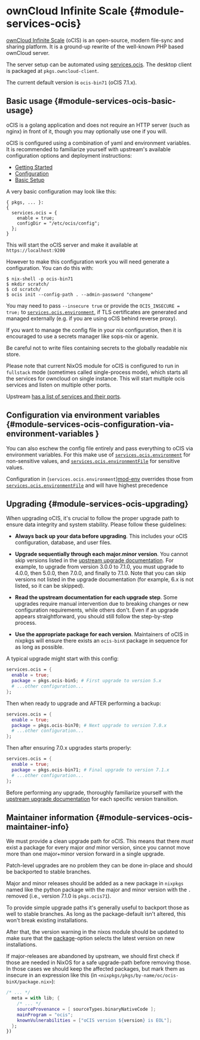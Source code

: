 # ownCloud Infinite Scale {#module-services-ocis}

[ownCloud Infinite Scale](https://owncloud.dev/ocis/) (oCIS) is an open-source,
modern file-sync and sharing platform. It is a ground-up rewrite of the well-known PHP based ownCloud server.

The server setup can be automated using
[services.ocis](#opt-services.ocis.enable). The desktop client is packaged at
`pkgs.owncloud-client`.

The current default version is `ocis-bin71` (oCIS 7.1.x).

## Basic usage {#module-services-ocis-basic-usage}

oCIS is a golang application and does not require an HTTP server (such as nginx)
in front of it, though you may optionally use one if you will.

oCIS is configured using a combination of yaml and environment variables. It is
recommended to familiarize yourself with upstream's available configuration
options and deployment instructions:

* [Getting Started](https://owncloud.dev/ocis/getting-started/)
* [Configuration](https://owncloud.dev/ocis/config/)
* [Basic Setup](https://owncloud.dev/ocis/deployment/basic-remote-setup/)

A very basic configuration may look like this:
```
{ pkgs, ... }:
{
  services.ocis = {
    enable = true;
    configDir = "/etc/ocis/config";
  };
}
```

This will start the oCIS server and make it available at `https://localhost:9200`

However to make this configuration work you will need generate a configuration.
You can do this with:

```console
$ nix-shell -p ocis-bin71
$ mkdir scratch/
$ cd scratch/
$ ocis init --config-path . --admin-password "changeme"
```

You may need to pass `--insecure true` or provide the `OCIS_INSECURE = true;` to
[`services.ocis.environment`][mod-envFile], if TLS certificates are generated
and managed externally (e.g. if you are using oCIS behind reverse proxy).

If you want to manage the config file in your nix configuration, then it is
encouraged to use a secrets manager like sops-nix or agenix.

Be careful not to write files containing secrets to the globally readable nix
store.

Please note that current NixOS module for oCIS is configured to run in
`fullstack` mode (sometimes called single-process mode), which starts all the
services for owncloud on single instance. This will start multiple ocis
services and listen on multiple other ports.

Upstream [has a list of services and their ports](https://doc.owncloud.com/ocis/7.1/deployment/services/ports-used.html).

## Configuration via environment variables {#module-services-ocis-configuration-via-environment-variables }

You can also eschew the config file entirely and pass everything to oCIS via
environment variables. For this make use of
[`services.ocis.environment`][mod-env] for non-sensitive
values, and
[`services.ocis.environmentFile`][mod-envFile] for
sensitive values.

Configuration in (`services.ocis.environment`)[mod-env] overrides those from
[`services.ocis.environmentFile`][mod-envFile] and will have highest
precedence


[mod-env]: #opt-services.ocis.environment
[mod-envFile]: #opt-services.ocis.environmentFile


## Upgrading {#module-services-ocis-upgrading}

When upgrading oCIS, it's crucial to follow the proper upgrade path to ensure
data integrity and system stability. Please follow these guidelines:

- **Always back up your data before upgrading**. This includes your oCIS
   configuration, database, and user files.

- **Upgrade sequentially through each major.minor version**. You cannot skip
   versions listed in the [upstream upgrade
   documentation](https://doc.owncloud.com/ocis/next/migration/upgrading-ocis.html).
   For example, to upgrade from version 3.0.0 to 7.1.0, you must upgrade to
   4.0.0, then 5.0.0, then 7.0.0, and finally to 7.1.0. Note that you can skip
   versions not listed in the upgrade documentation (for example, 6.x is not
   listed, so it can be skipped).

- **Read the upstream documentation for each upgrade step**. Some upgrades
   require manual intervention due to breaking changes or new configuration
   requirements, while others don't. Even if an upgrade appears
   straightforward, you should still follow the step-by-step process.

- **Use the appropriate package for each version**. Maintainers of oCIS in
   nixpkgs will ensure there exists an `ocis-binX` package in sequence for as
   long as possible.

A typical upgrade might start with this config:

```nix
services.ocis = {
  enable = true;
  package = pkgs.ocis-bin5; # First upgrade to version 5.x
  # ...other configuration...
};
```

Then when ready to upgrade and AFTER performing a backup:

```nix
services.ocis = {
  enable = true;
  package = pkgs.ocis-bin70; # Next upgrade to version 7.0.x
  # ...other configuration...
};
```

Then after ensuring 7.0.x upgrades starts properly:

```nix
services.ocis = {
  enable = true;
  package = pkgs.ocis-bin71; # Final upgrade to version 7.1.x
  # ...other configuration...
};
```

Before performing any upgrade, thoroughly familiarize yourself with the
[upstream upgrade
documentation](https://doc.owncloud.com/ocis/next/migration/upgrading-ocis.html)
for each specific version transition.


## Maintainer information {#module-services-ocis-maintainer-info}

We must provide a clean upgrade path for oCIS. This means that there *must*
exist a package for every major *and* minor version, since you cannot move more
than one major+minor version forward in a single upgrade.

Patch-level upgrades are no problem they can be done in-place and should be
backported to stable branches.

Major and minor releases should be added as a new package in `nixpkgs` named
like the python package with the major and minor version with the `.` removed
(i.e., version 7.1.0 is `pkgs.ocis71`).

To provide simple upgrade paths it's generally useful to backport those as well
to stable branches. As long as the package-default isn't altered, this won't
break existing installations.

After that, the version warning in the nixos module should be updated to make
sure that the [package](#opt-services.ocis.package)-option selects the latest
version on new installations.

If major-releases are abandoned by upstream, we should first check if those are
needed in NixOS for a safe upgrade-path before removing those. In those cases
we should keep the affected packages, but mark them as insecure in an
expression like this (in `<nixpkgs/pkgs/by-name/oc/ocis-binX/package.nix>`):

```nix
/* ... */
  meta = with lib; {
    /* ... */
    sourceProvenance = [ sourceTypes.binaryNativeCode ];
    mainProgram = "ocis";
    knownVulnerabilities = ["oCIS version ${version} is EOL"];
  };
})
```
